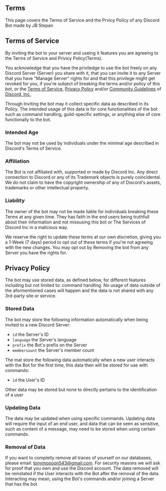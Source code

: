 ## Terms
This page covers the Terms of Service and the Prvicy Policy of any Discord Bot made by JB Stepan

## Terms of Service
By inviting the bot to your server and useing it features you are agreeing to the Terms of Service and Privicy Policy(Terms).

You acknowledge that you have the priviledge to use the bot freely on any Discord Server (Server) you share with it, that you can invite it to any Server that you have "Manage Server" rights for and that this privilege might get revoked for you, if you're subject of breaking the terms and/or policy of this bot, or the [Terms of Service](https://discord.com/terms), [Privacy Policy](https://discord.com/privacy) and/or [Community Guidelines](https://discord.com/guidelines) of [Discord, Inc.](https://discord.com/)

Through Inviting the bot may it collect specific data as described in its Policy.
The intended usage of this data is for core functionalities of the bot such as command handling, guild-specific settings, or anything else of core functionally to the bot.

### Intended Age
The bot may not be used by individuals under the minimal age described in Discord's Terms of Service.

### Affiliation
The Bot is not affiliated with, supported or made by Discord Inc.
Any direct connection to Discord or any of its Trademark objects is purely coincidental. We do not claim to have the copyright ownership of any of Discord's assets, trademarks or other intellectual property.

### Liability
The owner of the bot may not be made liable for individuals breaking these Terms at any given time.
They has faith in the end users being truthfull about their information and not missusing this bot or The Services of Discord Inc in a malicious way.

We reserve the right to update these terms at our own discretion, giving you a 1-Week (7 days) period to opt out of these terms if you're not agreeing with the new changes.
You may opt out by Removing the bot from any Server you have the rights for.

## Privacy Policy
The bot may use stored data, as defined below, for different features including but not limited to: command handling.
No usage of data outside of the aformentioned cases will happen and the data is not shared with any 3rd-party site or service.

### Stored Data
The bot may store the following information automatically when being invited to a new Discord Server:
- `id` the Server's ID 
- `language` the Server's language
- `prefix` the Bot's prefix on the Server
- `membersount` the Server's member count

The mat store the following data automatically when a new user interacts with the Bot for the first time, this data then will be stored for use with commands:
- `id` the User's ID

Other data may be stored but none to directly pertains to the identification of a user

### Updating Data
The data may be updated when using specific commands.
Updating data will require the input of an end user, and data that can be seen as sensitive, such as content of a message, may need to be stored when using certain commands.

### Removal of Data
If you want to completly remove all traces of yourself on our databases, please email: tonymoooon543@gmail.com. For security reasons we will ask for proof that you own and use the Discord account. 
The data removed will be reinstated if the User interacts with the Bot after the removal of the data. Interacting may mean, using the Bot's commands and/or joining a Server that has the bot
